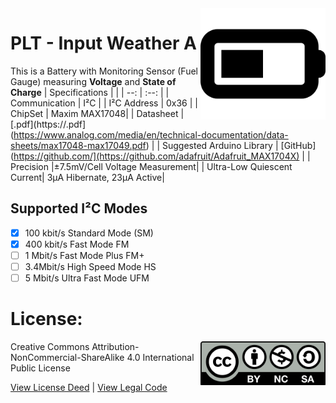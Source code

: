 <img src="assets/PLT.svg" width=200 align="right">

# PLT - Input Weather A
This is a Battery with Monitoring Sensor (Fuel Gauge) measuring **Voltage** and **State of Charge**
| Specifications | |
| --: | :--: |
| Communication | I²C |
| I²C Address | 0x36 |
| ChipSet | Maxim MAX17048|
| Datasheet | [.pdf](https://.pdf](https://www.analog.com/media/en/technical-documentation/data-sheets/max17048-max17049.pdf) |
| Suggested Arduino Library | [GitHub](https://github.com/](https://github.com/adafruit/Adafruit_MAX1704X) |
| Precision |±7.5mV/Cell Voltage Measurement|
| Ultra-Low Quiescent Current| 3μA Hibernate, 23μA Active|

## Supported I²C Modes
- [X] 100 kbit/s Standard Mode (SM) 
- [X] 400 kbit/s	Fast Mode	FM
- [ ] 1 Mbit/s	Fast Mode Plus	FM+
- [ ] 3.4Mbit/s	High Speed Mode	HS
- [ ] 5 Mbit/s	Ultra Fast Mode	UFM

# License: 
<img src="assets/CC-BY-NC-SA.svg" width=200 align="right">
Creative Commons Attribution-NonCommercial-ShareAlike 4.0 International Public License

[View License Deed](https://creativecommons.org/licenses/by-nc-sa/4.0/) | [View Legal Code](https://creativecommons.org/licenses/by-nc-sa/4.0/legalcode)

